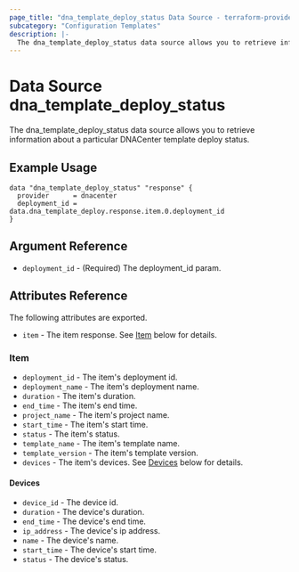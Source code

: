 ```yaml
---
page_title: "dna_template_deploy_status Data Source - terraform-provider-dnacenter"
subcategory: "Configuration Templates"
description: |-
  The dna_template_deploy_status data source allows you to retrieve information about a particular DNACenter template deploy status.
---
```


# Data Source dna_template_deploy_status

The dna_template_deploy_status data source allows you to retrieve information about a particular DNACenter template deploy status.

## Example Usage

```hcl
data "dna_template_deploy_status" "response" {
  provider      = dnacenter
  deployment_id = data.dna_template_deploy.response.item.0.deployment_id
}
```

## Argument Reference

- `deployment_id` - (Required) The deployment_id param.

## Attributes Reference

The following attributes are exported.

- `item` - The item response. See [Item](#item) below for details.

### Item

- `deployment_id` - The item's deployment id.
- `deployment_name` - The item's deployment name.
- `duration` - The item's duration.
- `end_time` - The item's end time.
- `project_name` - The item's project name.
- `start_time` - The item's start time.
- `status` - The item's status.
- `template_name` - The item's template name.
- `template_version` - The item's template version.
- `devices` - The item's devices. See [Devices](#devices) below for details.

#### Devices

- `device_id` - The device id.
- `duration` - The device's duration.
- `end_time` - The device's end time.
- `ip_address` - The device's ip address.
- `name` - The device's name.
- `start_time` - The device's start time.
- `status` - The device's status.
